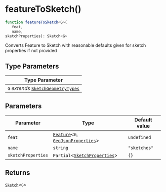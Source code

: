 # featureToSketch()

```ts
function featureToSketch<G>(
   feat, 
   name, 
sketchProperties): Sketch<G>
```

Converts Feature to Sketch with reasonable defaults given for sketch properties if not provided

## Type Parameters

| Type Parameter |
| ------ |
| `G` *extends* [`SketchGeometryTypes`](../type-aliases/SketchGeometryTypes.md) |

## Parameters

| Parameter | Type | Default value |
| ------ | ------ | ------ |
| `feat` | [`Feature`](../interfaces/Feature.md)\<`G`, [`GeoJsonProperties`](../type-aliases/GeoJsonProperties.md)\> | `undefined` |
| `name` | `string` | `"sketches"` |
| `sketchProperties` | `Partial`\<[`SketchProperties`](../type-aliases/SketchProperties.md)\> | `{}` |

## Returns

[`Sketch`](../interfaces/Sketch.md)\<`G`\>

